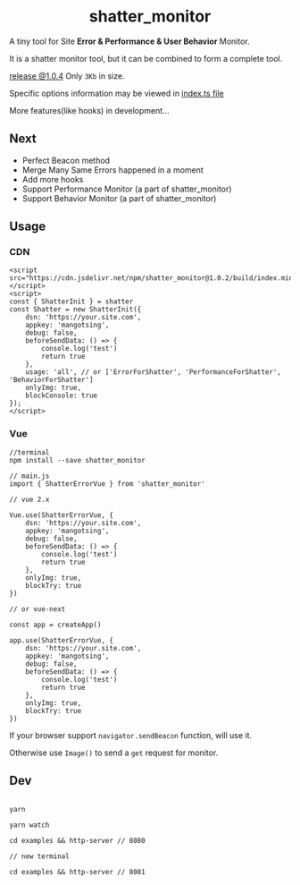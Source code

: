 <h1 align="center">shatter_monitor</h1>

A tiny tool for Site **Error & Performance & User Behavior** Monitor.

It is a shatter monitor tool, but it can be combined to form a complete tool.

[release @1.0.4](https://cdn.jsdelivr.net/npm/shatter_monitor@1.0.2/build/index.min.js) Only `3Kb` in size.

Specific options information may be viewed in [index.ts file](https://github.com/MangoTsing/shatter_monitor/blob/master/src/types/index.ts)

More features(like hooks) in development...

## Next

- Perfect Beacon method
- Merge Many Same Errors happened in a moment
- Add more hooks
- Support Performance Monitor (a part of shatter_monitor)
- Support Behavior Monitor (a part of shatter_monitor)

## Usage

### CDN

```
<script src="https://cdn.jsdelivr.net/npm/shatter_monitor@1.0.2/build/index.min.js"></script>
<script>
const { ShatterInit } = shatter
const Shatter = new ShatterInit({
    dsn: 'https://your.site.com',
    appkey: 'mangotsing',
    debug: false,
    beforeSendData: () => {
        console.log('test')
        return true
    },
    usage: 'all', // or ['ErrorForShatter', 'PerformanceForShatter', 'BehaviorForShatter']
    onlyImg: true,
    blockConsole: true
});
</script>
```

### Vue

```
//terminal
npm install --save shatter_monitor

// main.js
import { ShatterErrorVue } from 'shatter_monitor'

// vue 2.x

Vue.use(ShatterErrorVue, {
    dsn: 'https://your.site.com',
    appkey: 'mangotsing',
    debug: false,
    beforeSendData: () => {
        console.log('test')
        return true
    },
    onlyImg: true,
    blockTry: true
})

// or vue-next

const app = createApp()

app.use(ShatterErrorVue, {
    dsn: 'https://your.site.com',
    appkey: 'mangotsing',
    debug: false,
    beforeSendData: () => {
        console.log('test')
        return true
    },
    onlyImg: true,
    blockTry: true
})

```

If your browser support `navigator.sendBeacon` function, will use it.

Otherwise use `Image()` to send a `get` request for monitor.

## Dev

```

yarn

yarn watch

cd examples && http-server // 8080

// new terminal

cd examples && http-server // 8081

```

